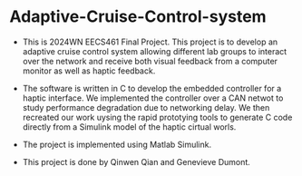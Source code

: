 # Adaptive-Cruise-Control-system
- This is 2024WN EECS461 Final Project. This project is to develop an adaptive cruise control system allowing different lab groups to interact over the network and receive both visual feedback from a computer monitor as well as haptic feedback.

- The software is written in C to develop the embedded controller for a haptic interface. We implemented the controller over a CAN netwot to study performance degradation due to networking delay. We then recreated our work uysing the rapid prototying tools to generate C code directly from a Simulink model of the haptic cirtual worls.
- The project is implemented using Matlab Simulink.
- This project is done by Qinwen Qian and Genevieve Dumont.
